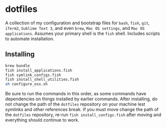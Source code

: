 # dotfiles
A collection of my configuration and bootstrap files for `bash`, `fish`, `git`, `iTerm2`, `Sublime Text 3`, and even `brew`, `Mac OS settings`, and `Mac OS applications`. Assumes your primary shell is the `fish` shell. Includes scripts to automate installation.
## Installing
```sh
brew bundle
fish install_applications.fish
fish symlink_configs.fish
fish install_shell_utilities.fish
sh configure_osx.sh
```
Be sure to run the commands in this order, as some commands have dependencies on things installed by earlier commands. After installing, do not change the path of the `dotfiles` repository on your machine  lest symlinks and other references break. If you must move change the path of the `dotfiles` repository, re-run `fish install_configs.fish` after moving and everything should continue to work.